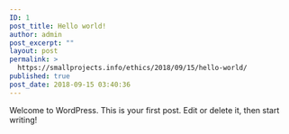 ```yaml
---
ID: 1
post_title: Hello world!
author: admin
post_excerpt: ""
layout: post
permalink: >
  https://smallprojects.info/ethics/2018/09/15/hello-world/
published: true
post_date: 2018-09-15 03:40:36
---
```

Welcome to WordPress. This is your first post. Edit or delete it, then start writing!